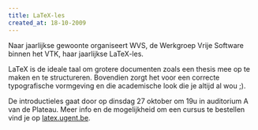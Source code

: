 ```yaml
---
title: LaTeX-les
created_at: 18-10-2009
---
```


Naar jaarlijkse gewoonte organiseert WVS, de Werkgroep Vrije Software binnen het VTK, haar jaarlijkse LaTeX-les.

LaTeX is de ideale taal om grotere documenten zoals een thesis mee op te maken en te structureren. Bovendien zorgt het voor een correcte typografische vormgeving en die academische look die je altijd al wou ;).

De introductieles gaat door op dinsdag 27 oktober om 19u in auditorium A van de Plateau. Meer info en de mogelijkheid om een cursus te bestellen vind je op [latex.ugent.be](https://latex.ugent.be).
